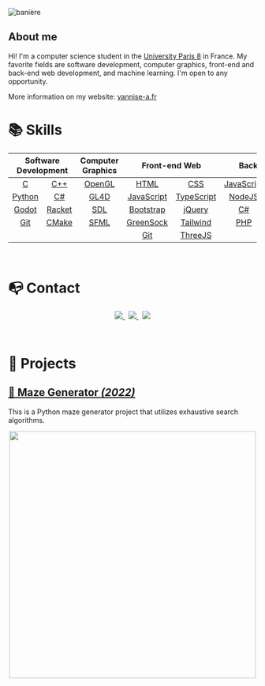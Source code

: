 

![banière](https://i.imgur.com/T34LnoQ.png)

## About me

Hi! I'm a computer science student in the [University Paris 8](https://www.univ-paris8.fr/) in France. My favorite fields are software development, computer graphics, front-end and back-end web development, and machine learning. I'm open to any opportunity.

More information on my website: [yannise-a.fr](https://yannise-a.fr/)


# 📚 Skills

<table align="center">
<thead>
<tr>
<th colspan="2"><strong>Software Development</strong></th>
<th colspan="1"><strong>Computer Graphics</strong></th>
<th colspan="2"><strong>Front-end Web</strong></th>
<th colspan="2"><strong>Back-end Web</strong></th>
<th colspan="1"><strong>Design</strong></th>
</tr>
</thead>
<tbody>
<tr>
<td align="center"><a href="https://en.wikipedia.org/wiki/C_(programming_language)">C</a></td>
<td align="center"><a href="https://en.wikipedia.org/wiki/C%2B%2B">C++</a></td>
<td align="center"><a href="https://www.opengl.org//">OpenGL</a></td>
<td align="center"><a href="https://en.wikipedia.org/wiki/HTML">HTML</a></td>
<td align="center"><a href="https://en.wikipedia.org/wiki/CSS">CSS</a></td>
<td align="center"><a href="https://en.wikipedia.org/wiki/JavaScript">JavaScript</a></td>
<td align="center"><a href="https://www.typescriptlang.org/">TypeScript</a></td>
<td align="center"><a href="https://www.adobe.com/products/photoshop.html">Photoshop</a></td>
</tr>
<tr>
<td align="center"><a href="https://www.python.org/">Python</a></td>
<td align="center"><a href="https://en.wikipedia.org/wiki/C_Sharp_(programming_language)">C#</a></td>
<td align="center"><a href="https://gl4d.api8.fr/FR/">GL4D</a></td>
<td align="center"><a href="https://en.wikipedia.org/wiki/JavaScript">JavaScript</a></td>
<td align="center"><a href="https://www.typescriptlang.org/">TypeScript</a></td>
<td align="center"><a href="https://nodejs.org/en/">NodeJS</a></td>
<td align="center"><a href="http://expressjs.com/">ExpressJS</a></td>
<td align="center"><a href="https://www.adobe.com/products/illustrator.html">Illustrator</a></td>
</tr>
<tr>
<td align="center"><a href="https://godotengine.org/">Godot</a></td>
<td align="center"><a href="https://racket-lang.org/">Racket</a></td>
<td align="center"><a href="https://www.libsdl.org/">SDL</a></td>
<td align="center"><a href="https://getbootstrap.com/">Bootstrap</a></td>
<td align="center"><a href="https://jquery.com/">jQuery</a></td>
<td align="center"><a href="https://en.wikipedia.org/wiki/C_Sharp_(programming_language)">C#</a></td>
<td align="center"><a href="https://sql.sh/">SQL</a></td>
<td align="center"><a href="https://www.figma.com/">Figma</a>&nbsp;</td>
</tr>
<tr>
<td align="center"><a href="https://git-scm.com/">Git</a></td>
<td align="center"><a href="https://cmake.org/">CMake</a></td>
<td align="center"><a href="https://www.sfml-dev.org/index.php">SFML</a></td>
<td align="center"><a href="https://greensock.com/">GreenSock</a></td>
<td align="center"><a href="https://tailwindcss.com/">Tailwind</a></td>
<td align="center"><a href="https://www.php.net/">PHP</a></td>
<td align="center">&nbsp;</td>
<td align="center">&nbsp;</td>
</tr>
<tr>
<td align="center">&nbsp;</td>
<td align="center">&nbsp;</td>
<td align="center">&nbsp;</td>
<td align="center"><a href="https://git-scm.com/">Git</a></td>
<td align="center"><a href="https://threejs.org/">ThreeJS</a></td>
<td align="center">&nbsp;</td>
<td align="center">&nbsp;</td>
<td align="center">&nbsp;</td>
</tr>


</tbody>
</table>

<br>

# 📭 Contact

<p align="center">
	<a href="https://www.linkedin.com/in/yannise-arbane/">
		<img src="https://img.shields.io/badge/-LINKEDIN-0077B5?style=for-the-badge&logo=linkedin&logoColor=white">
	</a>
	<span>&nbsp;</span>
	<a href="mailto:yannise.arbane@gmail.com">
		<img src="https://img.shields.io/badge/-GMAIL-D14836?style=for-the-badge&logo=gmail&logoColor=white">
	</a>
	<span>&nbsp;</span>
	<a href="https://www.yannise-a.fr/">
		<img src="https://img.shields.io/badge/-Yannise--a.fr-%233049dc?style=for-the-badge">
	</a>
</p>

<br>

# 📂 Projects

## [🏁 Maze Generator *(2022)*](https://github.com/Yannise-A/Maze_Generator)

This is a Python maze generator project that utilizes exhaustive search algorithms.

<p align="center">
	<a href="https://github.com/Yannise-A/Maze_Generator"><img src="https://i.imgur.com/yE9g4pM.png" width="500"></a>
</p>

<br>

